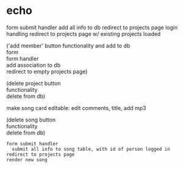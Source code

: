 # echo

<!-- homepage -->
 form submit handler
    add all info to db
    redirect to projects page 
login handling
    redirect to projects page w/ existing projects loaded

<!-- projects page -->
('add member' button functionality and add to db   
 form    
 form handler    
 add association to db  
redirect to empty projects page)

  
 (delete project button    
 functionality    
 delete from db)

 <!-- project-select page (songs page) -->

  make song card editable:
  edit comments, title, add mp3

   (delete song button   
    functionality   
     delete from db)


<!-- newsong page -->
    form submit handler
      submit all info to song table, with id of person logged in
    redirect to projects page
    render new song